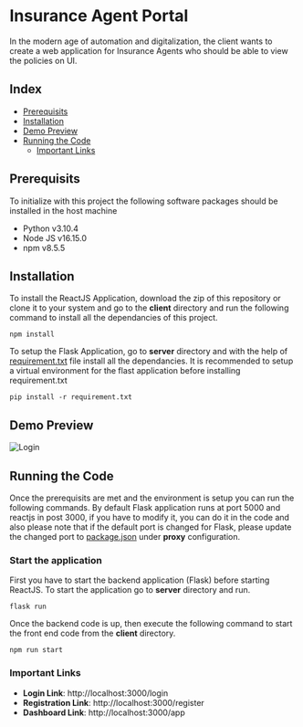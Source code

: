 # Insurance Agent Portal
In the modern age of automation and digitalization, the client wants to create a web application for Insurance Agents who should be able to view the policies on UI.

## Index

* [Prerequisits](#prerequisits)
* [Installation](#installation)
* [Demo Preview](#demo-preview)
* [Running the Code](#running-the-code)
  * [Important Links](#important-links)


## Prerequisits

To initialize with this project the following software packages should be installed in the host machine
* Python v3.10.4
* Node JS v16.15.0
* npm v8.5.5

## Installation

To install the ReactJS Application, download the zip of this repository or clone it to your system and go to the **client** directory and run the following command to install all the dependancies of this project.

```npm install```

To setup the Flask Application, go to **server** directory and with the help of [requirement.txt](/server/requirement.txt) file install all the dependancies. It is recommended to setup a virtual environment for the flast application before installing requirement.txt

```pip install -r requirement.txt```

## Demo Preview

![Login](/screenshots/login.png)

## Running the Code

Once the prerequisits are met and the environment is setup you can run the following commands. By default Flask application runs at port 5000 and reactjs in post 3000, if you have to modify it, you can do it in the code and also please note that if the default port is changed for Flask, please update the changed port to [package.json](/annotation/package.json) under **proxy** configuration.

### Start the application

First you have to start the backend application (Flask) before starting ReactJS. To start the application go to **server** directory and run.

```
flask run
```

Once the backend code is up, then execute the following command to start the front end code from the **client** directory.

```
npm run start
```

### Important Links

* **Login Link**: http://localhost:3000/login
* **Registration Link**: http://localhost:3000/register
* **Dashboard Link**: http://localhost:3000/app
